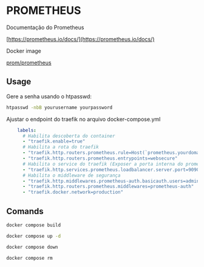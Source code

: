 # PROMETHEUS

Documentação do Prometheus

[https://prometheus.io/docs/](https://prometheus.io/docs/)

Docker image

[prom/prometheus](https://hub.docker.com/r/prom/prometheus)

## Usage

Gere a senha usando o htpasswd:

```bash
htpasswd -nbB yourusername yourpassword
```

Ajustar o endpoint do traefik no arquivo docker-compose.yml

```yaml
    labels:
      # Habilita descoberta do container
      - "traefik.enable=true"
      # Habilita a rota do traefik
      - "traefik.http.routers.prometheus.rule=Host(`prometheus.yourdomain.com.br`)"
      - "traefik.http.routers.prometheus.entrypoints=websecure"
      # Habilita o service do traefik (Exposer a porta interna do prometheus)
      - "traefik.http.services.prometheus.loadbalancer.server.port=9090"
      # Habilita o middleware de segurança
      - "traefik.http.middlewares.prometheus-auth.basicauth.users=admin:$$2y$05$$CWW9TIuG4ZlK9RtBnoObYengW8/TImy7Cqfd5T0sPJpbpb0O9bCtG"
      - "traefik.http.routers.prometheus.middlewares=prometheus-auth"
      - "traefik.docker.network=production"
```

## Comands

```bash
docker compose build
```

```bash
docker compose up -d
```

```bash
docker compose down
```

```bash
docker compose rm
```
